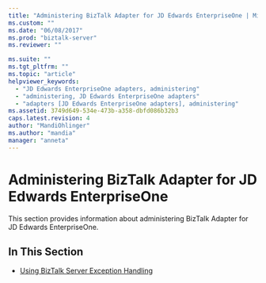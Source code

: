 ```yaml
---
title: "Administering BizTalk Adapter for JD Edwards EnterpriseOne | Microsoft Docs"
ms.custom: ""
ms.date: "06/08/2017"
ms.prod: "biztalk-server"
ms.reviewer: ""

ms.suite: ""
ms.tgt_pltfrm: ""
ms.topic: "article"
helpviewer_keywords: 
  - "JD Edwards EnterpriseOne adapters, administering"
  - "administering, JD Edwards EnterpriseOne adapters"
  - "adapters [JD Edwards EnterpriseOne adapters], administering"
ms.assetid: 3749d649-534e-473b-a358-dbfd086b32b3
caps.latest.revision: 4
author: "MandiOhlinger"
ms.author: "mandia"
manager: "anneta"
---
```

# Administering BizTalk Adapter for JD Edwards EnterpriseOne
This section provides information about administering BizTalk Adapter for JD Edwards EnterpriseOne.  
  
## In This Section  
  
-   [Using BizTalk Server Exception Handling](../core/using-biztalk-server-exception-handling3.md)